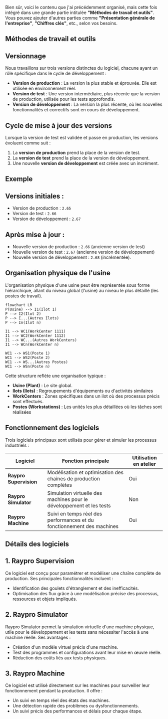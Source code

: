Bien sûr, voici le contenu que j'ai précédemment organisé, mais cette fois intégré dans une grande partie intitulée **"Méthodes de travail et outils"**. Vous pouvez ajouter d'autres parties comme **"Présentation générale de l'entreprise"**, **"Chiffres clés"**, etc., selon vos besoins.

## Méthodes de travail et outils

## Versionnage

Nous travaillons sur trois versions distinctes du logiciel, chacune ayant un rôle spécifique dans le cycle de développement :

- **Version de production** : La version la plus stable et éprouvée. Elle est utilisée en environnement réel.
- **Version de test** : Une version intermédiaire, plus récente que la version de production, utilisée pour les tests approfondis.
- **Version de développement** : La version la plus récente, où les nouvelles fonctionnalités et correctifs sont en cours de développement.

## Cycle de mise à jour des versions

Lorsque la version de test est validée et passe en production, les versions évoluent comme suit :

1. La **version de production** prend la place de la version de test.
2. La **version de test** prend la place de la version de développement.
3. Une nouvelle **version de développement** est créée avec un incrément.

## Exemple

## Versions initiales :

- Version de production : `2.65`
- Version de test : `2.66`
- Version de développement : `2.67`

## Après mise à jour :

- Nouvelle version de production : `2.66` (ancienne version de test)
- Nouvelle version de test : `2.67` (ancienne version de développement)
- Nouvelle version de développement : `2.68` (incrémentée).

## Organisation physique de l'usine

L'organisation physique d'une usine peut être représentée sous forme hiérarchique, allant du niveau global (l'usine) au niveau le plus détaillé (les postes de travail).

```mermaid
flowchart LR
P(Usine) --> I1(Ilot 1)
P --> I2(Ilot 2)
P --> I...(Autres Ilots)
P --> In(Ilot n)

I1 --> WC1(WorkCenter 1111)
I1 --> WC2(WorkCenter 1112)
I1 --> WC...(Autres WorkCenters)
I1 --> WCn(WorkCenter n)

WC1 --> WS1(Poste 1)
WC1 --> WS2(Poste 2)
WC1 --> WS...(Autres Postes)
WC1 --> WSn(Poste n)
```

Cette structure reflète une organisation typique :
- **Usine (Plant)** : Le site global.
- **Ilots (Ilots)** : Regroupements d'équipements ou d'activités similaires
- **WorkCenters** : Zones spécifiques dans un ilot où des processus précis sont effectués.
- **Postes (Workstations)** : Les unités les plus détaillées où les tâches sont réalisées

## Fonctionnement des logiciels
Trois logiciels principaux sont utilisés pour gérer et simuler les processus industriels :

|Logiciel|Fonction principale|Utilisation en atelier|
|---|---|---|
|**Raypro Supervision**|Modélisation et optimisation des chaînes de production complètes|Oui|
|**Raypro Simulator**|Simulation virtuelle des machines pour le développement et les tests|Non|
|**Raypro Machine**|Suivi en temps réel des performances et du fonctionnement des machines|Oui|

## Détails des logiciels

## 1. **Raypro Supervision**

Ce logiciel est conçu pour paramétrer et modéliser une chaîne complète de production. Ses principales fonctionnalités incluent :
- Identification des goulets d'étranglement et des inefficacités.
- Optimisation des flux grâce à une modélisation précise des processus, ressources et objets impliqués.

## 2. **Raypro Simulator**

Raypro Simulator permet la simulation virtuelle d'une machine physique, utile pour le développement et les tests sans nécessiter l'accès à une machine réelle. Ses avantages :
- Création d'un modèle virtuel précis d'une machine.
- Test des programmes et configurations avant leur mise en œuvre réelle.
- Réduction des coûts liés aux tests physiques.

## 3. **Raypro Machine**

Ce logiciel est utilisé directement sur les machines pour surveiller leur fonctionnement pendant la production. Il offre :
- Un suivi en temps réel des états des machines.
- Une détection rapide des problèmes ou dysfonctionnements.
- Un suivi précis des performances et délais pour chaque étape.

